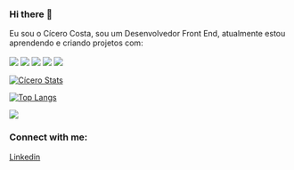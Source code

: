 ### Hi there :pencil:

Eu sou o Cícero Costa, sou um Desenvolvedor Front End, atualmente estou aprendendo e criando projetos com:
<br>
<br>
<img src="https://img.shields.io/badge/HTML5-E34F26?style=for-the-badge&logo=html5&logoColor=white"> <img src="https://img.shields.io/badge/CSS3-1572B6?style=for-the-badge&logo=css3&logoColor=white"> <img src="https://img.shields.io/badge/JavaScript-323330?style=for-the-badge&logo=javascript&logoColor=F7DF1E"> <img src="https://img.shields.io/badge/Node.js-43853D?style=for-the-badge&logo=node.js&logoColor=white"> <img src="https://img.shields.io/badge/React-20232A?style=for-the-badge&logo=react&logoColor=61DAFB">





[![Cícero Stats](https://github-readme-stats.vercel.app/api?username=cicerocostadev)](https://github.com/cicerocostadev/github-readme-stats)

[![Top Langs](https://github-readme-stats.vercel.app/api/top-langs/?username=cicerocostadev)](https://github.com/anuraghazra/github-readme-stats)

![](https://komarev.com/ghpvc/?username=cicerocostadev)


### Connect with me:

<a href="https://www.linkedin.com/in/cicerocosta-dev/">Linkedin</a></p>
